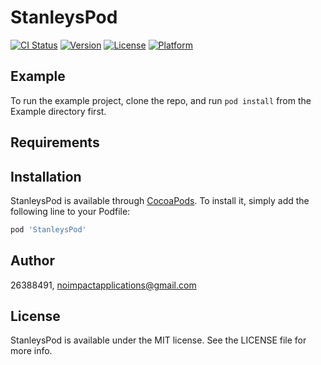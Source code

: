 # StanleysPod

[![CI Status](https://img.shields.io/travis/26388491/StanleysPod.svg?style=flat)](https://travis-ci.org/26388491/StanleysPod)
[![Version](https://img.shields.io/cocoapods/v/StanleysPod.svg?style=flat)](https://cocoapods.org/pods/StanleysPod)
[![License](https://img.shields.io/cocoapods/l/StanleysPod.svg?style=flat)](https://cocoapods.org/pods/StanleysPod)
[![Platform](https://img.shields.io/cocoapods/p/StanleysPod.svg?style=flat)](https://cocoapods.org/pods/StanleysPod)

## Example

To run the example project, clone the repo, and run `pod install` from the Example directory first.

## Requirements

## Installation

StanleysPod is available through [CocoaPods](https://cocoapods.org). To install
it, simply add the following line to your Podfile:

```ruby
pod 'StanleysPod'
```

## Author

26388491, noimpactapplications@gmail.com

## License

StanleysPod is available under the MIT license. See the LICENSE file for more info.

